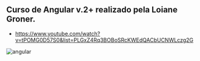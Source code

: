 ## Curso  de Angular v.2+ realizado pela Loiane Groner.

* https://www.youtube.com/watch?v=tPOMG0D57S0&list=PLGxZ4Rq3BOBoSRcKWEdQACbUCNWLczg2G

![angular](https://cdn-images-1.medium.com/max/1600/1*J_-vtvcqV1-v14WqkPWhiQ.png)

